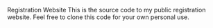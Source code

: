 Registration Website
This is the source code to my public registration website. Feel free to clone this code for your own personal use.
